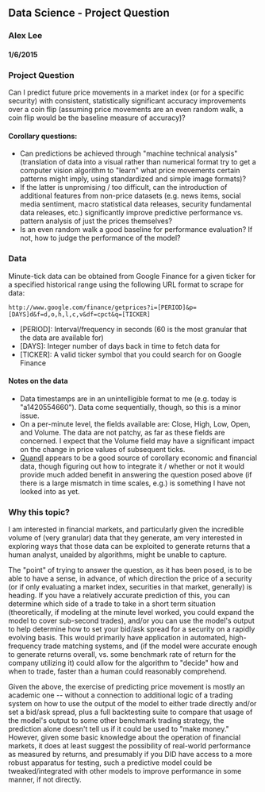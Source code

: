 ## Data Science - Project Question
### Alex Lee
#### 1/6/2015

### Project Question

Can I predict future price movements in a market index (or for a specific security) with consistent, statistically significant accuracy improvements over a coin flip (assuming price movements are an even random walk, a coin flip would be the baseline measure of accuracy)?  

#### Corollary questions:
* Can predictions be achieved through "machine technical analysis" (translation of data into a visual rather than numerical format try to get a computer vision algorithm to "learn" what price movements certain patterns might imply, using standardized and simple image formats)?
* If the latter is unpromising / too difficult, can the introduction of additional features from non-price datasets (e.g. news items, social media sentiment, macro statistical data releases, security fundamental data releases, etc.) significantly improve predictive performance vs. pattern analysis of just the prices themselves?
* Is an even random walk a good baseline for performance evaluation?  If not, how to judge the performance of the model?

### Data

Minute-tick data can be obtained from Google Finance for a given ticker for a specified historical range using the following URL format to scrape for data:

`http://www.google.com/finance/getprices?i=[PERIOD]&p=[DAYS]d&f=d,o,h,l,c,v&df=cpct&q=[TICKER]`

* [PERIOD]: Interval/frequency in seconds (60 is the most granular that the data are available for)
* [DAYS]: Integer number of days back in time to fetch data for
* [TICKER]: A valid ticker symbol that you could search for on Google Finance

#### Notes on the data

* Data timestamps are in an unintelligible format to me (e.g. today is "a1420554660").  Data come sequentially, though, so this is a minor issue.
* On a per-minute level, the fields available are: Close, High, Low, Open, and Volume.  The data are not patchy, as far as these fields are concerned.  I expect that the Volume field may have a significant impact on the change in price values of subsequent ticks.
* [Quandl](https://www.quandl.com) appears to be a good source of corollary economic and financial data, though figuring out how to integrate it / whether or not it would provide much added benefit in answering the question posed above (if there is a large mismatch in time scales, e.g.) is something I have not looked into as yet.

### Why this topic?

I am interested in financial markets, and particularly given the incredible volume of (very granular) data that they generate, am very interested in exploring ways that those data can be exploited to generate returns that a human analyst, unaided by algorithms, might be unable to capture.

The "point" of trying to answer the question, as it has been posed, is to be able to have a sense, in advance, of which direction the price of a security (or if only evaluating a market index, securities in that market, generally) is heading.  If you have a relatively accurate prediction of this, you can determine which side of a trade to take in a short term situation (theoretically, if modeling at the minute level worked, you could expand the model to cover sub-second trades), and/or you can use the model's output to help determine how to set your bid/ask spread for a security on a rapidly evolving basis.  This would primarily have application in automated, high-frequency trade matching systems, and (if the model were accurate enough to generate returns overall, vs. some benchmark rate of return for the company utilizing it) could allow for the algorithm to "decide" how and when to trade, faster than a human could reasonably comprehend.

Given the above, the exercise of predicting price movement is mostly an academic one -- without a connection to additional logic of a trading system on how to use the output of the model to either trade directly and/or set a bid/ask spread, plus a full backtesting suite to compare that usage of the model's output to some other benchmark trading strategy, the prediction alone doesn't tell us if it could be used to "make money."  However, given some basic knowledge about the operation of financial markets, it does at least suggest the possibility of real-world performance as measured by returns, and presumably if you DID have access to a more robust apparatus for testing, such a predictive model could be tweaked/integrated with other models to improve performance in some manner, if not directly.
